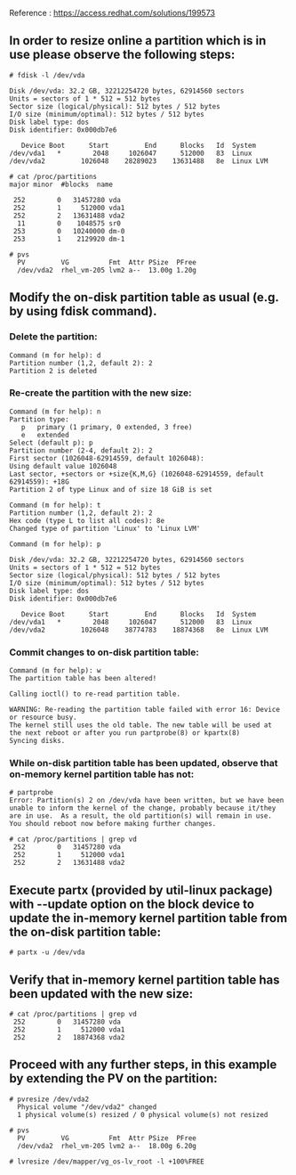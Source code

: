 <!-- TITLE: Live Resize Lvm Partition -->
<!-- SUBTITLE: Live resize an active Lvm Partition -->

Reference : https://access.redhat.com/solutions/199573

##  In order to resize online a partition which is in use please observe the following steps:

```text
# fdisk -l /dev/vda

Disk /dev/vda: 32.2 GB, 32212254720 bytes, 62914560 sectors
Units = sectors of 1 * 512 = 512 bytes
Sector size (logical/physical): 512 bytes / 512 bytes
I/O size (minimum/optimal): 512 bytes / 512 bytes
Disk label type: dos
Disk identifier: 0x000db7e6

   Device Boot      Start         End      Blocks   Id  System
/dev/vda1   *        2048     1026047      512000   83  Linux
/dev/vda2         1026048    28289023    13631488   8e  Linux LVM

# cat /proc/partitions 
major minor  #blocks  name

 252        0   31457280 vda
 252        1     512000 vda1
 252        2   13631488 vda2
  11        0    1048575 sr0
 253        0   10240000 dm-0
 253        1    2129920 dm-1

# pvs
  PV         VG          Fmt  Attr PSize  PFree
  /dev/vda2  rhel_vm-205 lvm2 a--  13.00g 1.20g
```

## Modify the on-disk partition table as usual (e.g. by using fdisk command).
### Delete the partition:

```text
Command (m for help): d
Partition number (1,2, default 2): 2
Partition 2 is deleted
```

### Re-create the partition with the new size:

```text
Command (m for help): n
Partition type:
   p   primary (1 primary, 0 extended, 3 free)
   e   extended
Select (default p): p
Partition number (2-4, default 2): 2
First sector (1026048-62914559, default 1026048): 
Using default value 1026048
Last sector, +sectors or +size{K,M,G} (1026048-62914559, default 62914559): +18G
Partition 2 of type Linux and of size 18 GiB is set

Command (m for help): t
Partition number (1,2, default 2): 2
Hex code (type L to list all codes): 8e
Changed type of partition 'Linux' to 'Linux LVM'

Command (m for help): p

Disk /dev/vda: 32.2 GB, 32212254720 bytes, 62914560 sectors
Units = sectors of 1 * 512 = 512 bytes
Sector size (logical/physical): 512 bytes / 512 bytes
I/O size (minimum/optimal): 512 bytes / 512 bytes
Disk label type: dos
Disk identifier: 0x000db7e6

   Device Boot      Start         End      Blocks   Id  System
/dev/vda1   *        2048     1026047      512000   83  Linux
/dev/vda2         1026048    38774783    18874368   8e  Linux LVM
```

### Commit changes to on-disk partition table:

```text
Command (m for help): w
The partition table has been altered!

Calling ioctl() to re-read partition table.

WARNING: Re-reading the partition table failed with error 16: Device or resource busy.
The kernel still uses the old table. The new table will be used at
the next reboot or after you run partprobe(8) or kpartx(8)
Syncing disks.
```

### While on-disk partition table has been updated, observe that on-memory kernel partition table has not:

```text
# partprobe 
Error: Partition(s) 2 on /dev/vda have been written, but we have been unable to inform the kernel of the change, probably because it/they are in use.  As a result, the old partition(s) will remain in use.  You should reboot now before making further changes.

# cat /proc/partitions | grep vd
 252        0   31457280 vda
 252        1     512000 vda1
 252        2   13631488 vda2
```

## Execute partx (provided by util-linux package) with --update option on the block device to update the in-memory kernel partition table from the on-disk partition table:

```text
# partx -u /dev/vda
```

## Verify that in-memory kernel partition table has been updated with the new size:

```text
# cat /proc/partitions | grep vd
 252        0   31457280 vda
 252        1     512000 vda1
 252        2   18874368 vda2
```

## Proceed with any further steps, in this example by extending the PV on the partition:


```text
# pvresize /dev/vda2
  Physical volume "/dev/vda2" changed
  1 physical volume(s) resized / 0 physical volume(s) not resized

# pvs
  PV         VG          Fmt  Attr PSize  PFree
  /dev/vda2  rhel_vm-205 lvm2 a--  18.00g 6.20g
	
# lvresize /dev/mapper/vg_os-lv_root -l +100%FREE
```







